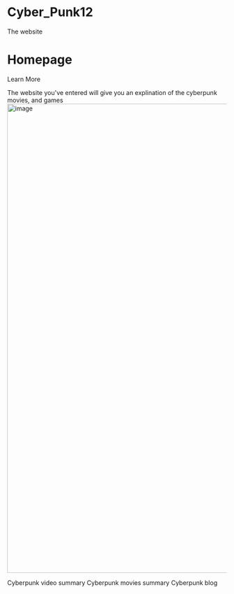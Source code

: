 # Cyber_Punk12
The website 

# Homepage

Learn More

The website you've entered will give you an explination of the cyberpunk movies, and games
<img width="1074" alt="image" src="https://user-images.githubusercontent.com/92399808/138953349-0de6db65-36da-4981-957b-65969842638f.png">

Cyberpunk video summary
Cyberpunk movies summary
Cyberpunk blog 
